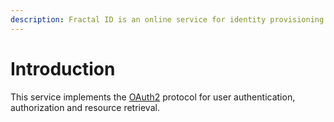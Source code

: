 ```yaml
---
description: Fractal ID is an online service for identity provisioning and verification.
---
```


# Introduction

This service implements the [OAuth2](https://oauth.net/2/) protocol for user authentication, authorization and resource retrieval.
